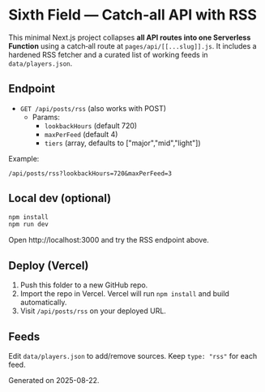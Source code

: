# Sixth Field — Catch‑all API with RSS

This minimal Next.js project collapses **all API routes into one Serverless Function** using a catch‑all route at `pages/api/[[...slug]].js`. It includes a hardened RSS fetcher and a curated list of working feeds in `data/players.json`.

## Endpoint
- `GET /api/posts/rss` (also works with POST)
  - Params:
    - `lookbackHours` (default 720)
    - `maxPerFeed` (default 4)
    - `tiers` (array, defaults to ["major","mid","light"])

Example:
```
/api/posts/rss?lookbackHours=720&maxPerFeed=3
```

## Local dev (optional)
```bash
npm install
npm run dev
```
Open http://localhost:3000 and try the RSS endpoint above.

## Deploy (Vercel)
1. Push this folder to a new GitHub repo.
2. Import the repo in Vercel. Vercel will run `npm install` and build automatically.
3. Visit `/api/posts/rss` on your deployed URL.

## Feeds
Edit `data/players.json` to add/remove sources. Keep `type: "rss"` for each feed.

Generated on 2025-08-22.
